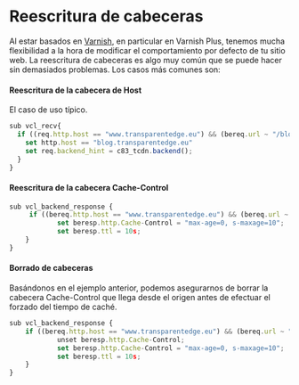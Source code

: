 # Reescritura de cabeceras

Al estar basados en [Varnish](https://www.varnish-software.com/), en particular en Varnish Plus, tenemos mucha flexibilidad a la hora de modificar el comportamiento por defecto de tu sitio web. La reescritura de cabeceras es algo muy común que se puede hacer sin demasiados problemas. Los casos más comunes son:

#### Reescritura de la cabecera de Host

El caso de uso típico.

```javascript
sub vcl_recv{
  if ((req.http.host == "www.transparentedge.eu") && (bereq.url ~ "/blog")) {
    set http.host == "blog.transparentedge.eu"
    set req.backend_hint = c83_tcdn.backend();
  }
}
```

#### Reescritura de la cabecera Cache-Control

```javascript
sub vcl_backend_response {
     if ((bereq.http.host == "www.transparentedge.eu") && (bereq.url ~ "/my-new-url")) {
            set beresp.http.Cache-Control = "max-age=0, s-maxage=10";
            set beresp.ttl = 10s;
    }
}
```

#### Borrado de cabeceras

Basándonos en el ejemplo anterior, podemos asegurarnos de borrar la cabecera Cache-Control que llega desde el origen antes de efectuar el forzado del tiempo de caché.

```javascript
sub vcl_backend_response {    
    if ((bereq.http.host == "www.transparentedge.eu") && (bereq.url ~ "/my-new-url")) {
            unset beresp.http.Cache-Control;
            set beresp.http.Cache-Control = "max-age=0, s-maxage=10";
            set beresp.ttl = 10s;
    }
}    
```







